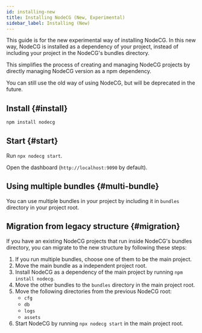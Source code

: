 ```yaml
---
id: installing-new
title: Installing NodeCG (New, Experimental)
sidebar_label: Installing (New)
---
```


This guide is for the new experimental way of installing NodeCG.
In this new way, NodeCG is installed as a dependency of your project,
instead of including your project in the NodeCG's bundles directory.

This simplifies the process of creating and managing NodeCG projects
by directly managing NodeCG version as a npm dependency.

You can still use the old way of using NodeCG, but will be deprecated in the future.

## Install {#install}

```bash
npm install nodecg
```

## Start {#start}

Run `npx nodecg start`.

Open the dashboard (`http://localhost:9090` by default).

## Using multiple bundles {#multi-bundle}

You can use multiple bundles in your project by including it in `bundles` directory in your project root.

## Migration from legacy structure {#migration}

If you have an existing NodeCG projects that run inside NodeCG's bundles directory,
you can migrate to the new structure by following these steps:

1. If you run multiple bundles, choose one of them to be the main project.
1. Move the main bundle as a independent project root.
1. Install NodeCG as a dependency of the main project by running `npm install nodecg`.
1. Move the other bundles to the `bundles` directory in the main project root.
1. Move the following directories from the previous NodeCG root:
    - `cfg`
    - `db`
    - `logs`
    - `assets`
1. Start NodeCG by running `npx nodecg start` in the main project root.
